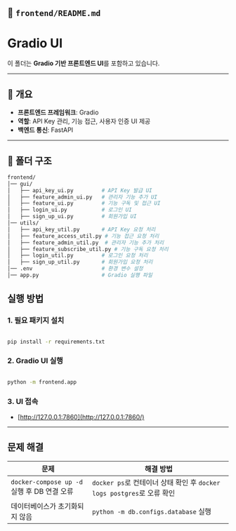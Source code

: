 ## 📂 `frontend/README.md`

# Gradio UI

이 폴더는 **Gradio 기반 프론트엔드 UI**를 포함하고 있습니다.

---

## 📌 개요
- **프론트엔드 프레임워크**: Gradio
- **역할**: API Key 관리, 기능 접근, 사용자 인증 UI 제공
- **백엔드 통신**: FastAPI

---

## 📂 폴더 구조
```bash
frontend/
│── gui/
│   ├── api_key_ui.py         # API Key 발급 UI
│   ├── feature_admin_ui.py   # 관리자 기능 추가 UI
│   ├── feature_ui.py         # 기능 구독 및 접근 UI
│   ├── login_ui.py           # 로그인 UI
│   ├── sign_up_ui.py         # 회원가입 UI
│── utils/
│   ├── api_key_util.py       # API Key 요청 처리
│   ├── feature_access_util.py # 기능 접근 요청 처리
│   ├── feature_admin_util.py  # 관리자 기능 추가 처리
│   ├── feature_subscribe_util.py # 기능 구독 요청 처리
│   ├── login_util.py         # 로그인 요청 처리
│   ├── sign_up_util.py       # 회원가입 요청 처리
│── .env                      # 환경 변수 설정
│── app.py                    # Gradio 실행 파일

```

## 실행 방법

### 1️. 필요 패키지 설치

```bash

pip install -r requirements.txt

```

### 2️. Gradio UI 실행

```bash

python -m frontend.app

```

### 3️. UI 접속

- [http://127.0.0.1:7860](http://127.0.0.1:7860/)

---

## 문제 해결
| **문제** | **해결 방법** |
| --- | --- |
| `docker-compose up -d` 실행 후 DB 연결 오류 | `docker ps`로 컨테이너 상태 확인 후 `docker logs postgres`로 오류 확인 |
| 데이터베이스가 초기화되지 않음 | `python -m db.configs.database` 실행 |
